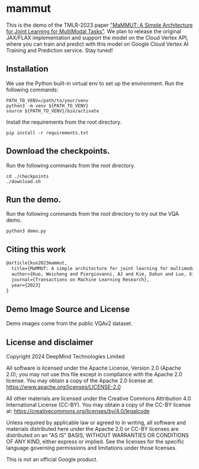 # mammut

This is the demo of the TMLR-2023 paper ["MaMMUT: A Simple Architecture for Joint Learning for MultiModal Tasks"](https://arxiv.org/abs/2303.16839). We plan to release the original JAX/FLAX implementation and support the model on the Cloud Vertex API, where you can train and predict with this model on Google Cloud Vertex AI Training and Prediction service. Stay tuned!

## Installation

We use the Python built-in virtual env to set up the environment. Run the following commands:
```
PATH_TO_VENV=/path/to/your/venv
python3 -m venv ${PATH_TO_VENV}
source ${PATH_TO_VENV}/bin/activate
```

Install the requirements from the root directory.

```
pip install -r requirements.txt
```

## Download the checkpoints.
Run the following commands from the root directory.

```
cd ./checkpoints
./download.sh
```

## Run the demo.
Run the following commands from the root directory to try out the VQA demo.

```
python3 demo.py
```

## Citing this work

```latex
@article{kuo2023mammut,
  title={MaMMUT: A simple architecture for joint learning for multimodal tasks},
  author={Kuo, Weicheng and Piergiovanni, AJ and Kim, Dahun and Luo, Xiyang and Caine, Ben and Li, Wei and Ogale, Abhijit and Zhou, Luowei and Dai, Andrew and Chen, Zhifeng and others},
  journal={Transactions on Machine Learning Research},
  year={2023}
}
```

## Demo Image Source and License

Demo images come from the public VQAv2 dataset.

## License and disclaimer

Copyright 2024 DeepMind Technologies Limited

All software is licensed under the Apache License, Version 2.0 (Apache 2.0);
you may not use this file except in compliance with the Apache 2.0 license.
You may obtain a copy of the Apache 2.0 license at:
https://www.apache.org/licenses/LICENSE-2.0

All other materials are licensed under the Creative Commons Attribution 4.0
International License (CC-BY). You may obtain a copy of the CC-BY license at:
https://creativecommons.org/licenses/by/4.0/legalcode

Unless required by applicable law or agreed to in writing, all software and
materials distributed here under the Apache 2.0 or CC-BY licenses are
distributed on an "AS IS" BASIS, WITHOUT WARRANTIES OR CONDITIONS OF ANY KIND,
either express or implied. See the licenses for the specific language governing
permissions and limitations under those licenses.

This is not an official Google product.
